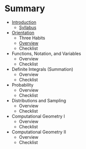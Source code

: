 # Summary

* [Introduction](README.md)
   * [Syllabus](syllabus.md)
* [Orientation](chapter1.md)
   * Three Habits
   * [Overview](overview.md)
   * Checklist
* Functions, Notation, and Variables
   * Overview
   * Checklist
* Definite Integrals (Summation)
   * Overview
   * Checklist
* Probability
   * Overview
   * Checklist
* Distributions and Sampling
   * Overview
   * Checklist
* Computational Geometry I
   * Overview
   * Checklist
* Computational Geometry II
   * Overview
   * Checklist

